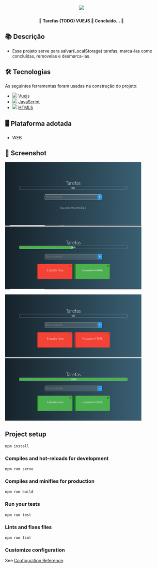 <h1 align="center">
   <img src="https://firebasestorage.googleapis.com/v0/b/apostas-e1af2.appspot.com/o/vuejs%2FTODO.png?alt=media&token=f03c7406-57ee-4cd0-979c-8df692da98ee" width="400">
</h1>

<h4 align="center"> 
	🚧 Tarefas (TODO) VUEJS 🚀 Concluido...  🚧
</h4>


## 📚 Descrição
  - Esse projeto serve para salvar(LocalStorage) tarefas, marca-las como concluídas, removelas e desmarca-las.

## 🛠 Tecnologias

As seguintes ferramentas foram usadas na construção do projeto:

- <img src="https://cdn.jsdelivr.net/gh/devicons/devicon/icons/vuejs/vuejs-original.svg" heigth="20" width="20"/> [Vuejs](https://vuejs.org/)
- <img src="https://cdn.jsdelivr.net/gh/devicons/devicon/icons/javascript/javascript-original.svg" heigth="20" width="20"/> [JavaScript](https://developer.mozilla.org/pt-BR/docs/Web/JavaScript)
- <img src="https://cdn.jsdelivr.net/gh/devicons/devicon/icons/html5/html5-original.svg" heigth="20" width="20"/> [HTML5](https://developer.mozilla.org/pt-BR/docs/Web/HTML)

## 🖥️ Plataforma adotada

  - WEB
  
## 📸 Screenshot
  
  <p float="left">
	  <img src="prints/inicio.PNG" width="450">
	  <img src="prints/50.PNG" width="450">
  </p>
  
  <p float="left">
	  <img src="prints/pendente.PNG" width="450">
	  <img src="prints/fim.PNG" width="450">
  </p>

## Project setup
```
npm install
```

### Compiles and hot-reloads for development
```
npm run serve
```

### Compiles and minifies for production
```
npm run build
```

### Run your tests
```
npm run test
```

### Lints and fixes files
```
npm run lint
```

### Customize configuration
See [Configuration Reference](https://cli.vuejs.org/config/).

